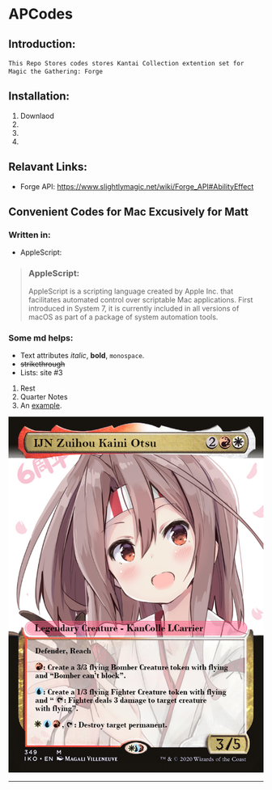 # **APCodes**
## Introduction:

    This Repo Stores codes stores Kantai Collection extention set for Magic the Gathering: Forge

## Installation:

1. Downlaod 
2. 
3. 
4. 

## Relavant Links:

* Forge API: https://www.slightlymagic.net/wiki/Forge_API#AbilityEffect

**Convenient Codes for Mac Excusively for Matt**
-------

### Written in:

- AppleScript:

> ### **AppleScript:**
> AppleScript is a scripting language created by Apple Inc. that facilitates automated control over scriptable Mac applications. First introduced in System 7, it is currently included in all versions of macOS as part of a package of system automation tools. 

### Some md helps:

* Text attributes _italic_, **bold**, `monospace`.
* ~~strikethrough~~
* Lists: site #3
1. Rest
2. Quarter Notes
3. An [example](http://example.com).

![Image](Others/Zuihou/ijn_zuihou_kaini_otsu.jpg "icon")

---
